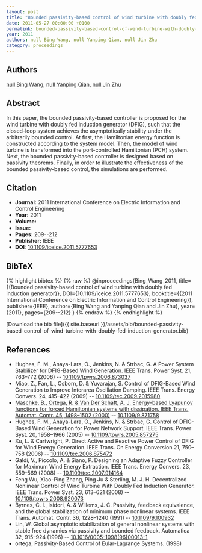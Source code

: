 ```yaml
---
layout: post
title: "Bounded passivity-based control of wind turbine with doubly fed induction generator"
date: 2011-05-27 00:00:00 +0100
permalink: bounded-passivity-based-control-of-wind-turbine-with-doubly-fed-induction-generator
year: 2011
authors: null Bing Wang, null Yanping Qian, null Jin Zhu
category: proceedings
---
```

 
## Authors
[null Bing Wang](authors/bing-wang), [null Yanping Qian](authors/yanping-qian), [null Jin Zhu](authors/jin-zhu)
 
## Abstract
In this paper, the bounded passivity-based controller is proposed for the wind turbine with doubly fed induction generator (DFIG), such that the closed-loop system achieves the asymptotically stability under the arbitrarily bounded control. At first, the Hamiltonian energy function is constructed according to the system model. Then, the model of wind turbine is transformed into the port-controlled Hamiltonian (PCH) system. Next, the bounded passivity-based controller is designed based on passivity theorems. Finally, in order to illustrate the effectiveness of the bounded passivity-based control, the simulations are performed.
 
## Citation
- **Journal:** 2011 International Conference on Electric Information and Control Engineering
- **Year:** 2011
- **Volume:** 
- **Issue:** 
- **Pages:** 209--212
- **Publisher:** IEEE
- **DOI:** [10.1109/iceice.2011.5777653](https://doi.org/10.1109/iceice.2011.5777653)
 
## BibTeX
{% highlight bibtex %}
{% raw %}
@inproceedings{Bing_Wang_2011,
  title={{Bounded passivity-based control of wind turbine with doubly fed induction generator}},
  DOI={10.1109/iceice.2011.5777653},
  booktitle={{2011 International Conference on Electric Information and Control Engineering}},
  publisher={IEEE},
  author={Bing Wang and Yanping Qian and Jin Zhu},
  year={2011},
  pages={209--212}
}
{% endraw %}
{% endhighlight %}
 
[Download the bib file]({{ site.baseurl }}/assets/bib/bounded-passivity-based-control-of-wind-turbine-with-doubly-fed-induction-generator.bib)
 
## References
- Hughes, F. M., Anaya-Lara, O., Jenkins, N. & Strbac, G. A Power System Stabilizer for DFIG-Based Wind Generation. IEEE Trans. Power Syst. 21, 763–772 (2006) -- [10.1109/tpwrs.2006.873037](https://doi.org/10.1109/tpwrs.2006.873037)
- Miao, Z., Fan, L., Osborn, D. & Yuvarajan, S. Control of DFIG-Based Wind Generation to Improve Interarea Oscillation Damping. IEEE Trans. Energy Convers. 24, 415–422 (2009) -- [10.1109/tec.2009.2015980](https://doi.org/10.1109/tec.2009.2015980)
- [Maschke, B., Ortega, R. & Van Der Schaft, A. J. Energy-based Lyapunov functions for forced Hamiltonian systems with dissipation. IEEE Trans. Automat. Contr. 45, 1498–1502 (2000)](energy-based-lyapunov-functions-for-forced-hamiltonian-systems-with-dissipation) -- [10.1109/9.871758](https://doi.org/10.1109/9.871758)
- Hughes, F. M., Anaya-Lara, O., Jenkins, N. & Strbac, G. Control of DFIG-Based Wind Generation for Power Network Support. IEEE Trans. Power Syst. 20, 1958–1966 (2005) -- [10.1109/tpwrs.2005.857275](https://doi.org/10.1109/tpwrs.2005.857275)
- Xu, L. & Cartwright, P. Direct Active and Reactive Power Control of DFIG for Wind Energy Generation. IEEE Trans. On Energy Conversion 21, 750–758 (2006) -- [10.1109/tec.2006.875472](https://doi.org/10.1109/tec.2006.875472)
- Galdi, V., Piccolo, A. & Siano, P. Designing an Adaptive Fuzzy Controller for Maximum Wind Energy Extraction. IEEE Trans. Energy Convers. 23, 559–569 (2008) -- [10.1109/tec.2007.914164](https://doi.org/10.1109/tec.2007.914164)
- Feng Wu, Xiao-Ping Zhang, Ping Ju & Sterling, M. J. H. Decentralized Nonlinear Control of Wind Turbine With Doubly Fed Induction Generator. IEEE Trans. Power Syst. 23, 613–621 (2008) -- [10.1109/tpwrs.2008.920073](https://doi.org/10.1109/tpwrs.2008.920073)
- Byrnes, C. I., Isidori, A. & Willems, J. C. Passivity, feedback equivalence, and the global stabilization of minimum phase nonlinear systems. IEEE Trans. Automat. Contr. 36, 1228–1240 (1991) -- [10.1109/9.100932](https://doi.org/10.1109/9.100932)
- Lin, W. Global asymptotic stabilization of general nonlinear systems with stable free dynamics via passivity and bounded feedback. Automatica 32, 915–924 (1996) -- [10.1016/0005-1098(96)00013-1](https://doi.org/10.1016/0005-1098(96)00013-1)
- ortega, Passivity-Based Control of Eular-Lagrange Systems. (1998)

